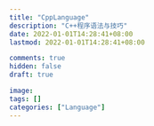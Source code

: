```yaml
---
title: "CppLanguage"
description: "C++程序语法与技巧"
date: 2022-01-01T14:28:41+08:00
lastmod: 2022-01-01T14:28:41+08:00

comments: true
hidden: false
draft: true

image: 
tags: []
categories: ["Language"]
---
```

<!--more-->
